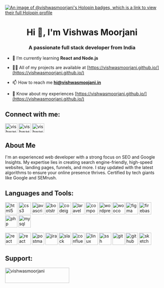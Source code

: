 [![An image of @vishwasmoorjani's Holopin badges, which is a link to view their full Holopin profile](https://holopin.me/vishwasmoorjani)](https://holopin.io/@vishwasmoorjani)


<h1 align="center">Hi 👋, I'm Vishwas Moorjani</h1>
<h3 align="center">A passionate full stack developer from India</h3>

- 🌱 I’m currently learning **React and Node.js**

- 👨‍💻 All of my projects are available at [https://vishwasmoorjani.github.io/](https://vishwasmoorjani.github.io/)

- 📫 How to reach me **hi@vishwasmoojani.in**

- 📄 Know about my experiences [https://vishwasmoorjani.github.io/](https://vishwasmoorjani.github.io/)

## Connect with me:
<p align="left">
<a href="https://www.linkedin.com/in/vishwas-moorjani/" target="blank"><img align="center" src="https://cdn.jsdelivr.net/gh/devicons/devicon/icons/linkedin/linkedin-original.svg" alt="vishwasmoorjani" height="30" width="40" /></a>
<a href="https://twitter.com/vishwasmoorjani" target="blank"><img align="center" src="https://cdn.jsdelivr.net/gh/devicons/devicon/icons/twitter/twitter-original.svg" alt="vishwasmoorjani" height="30" width="40" /></a>
<a href="https://www.instagram.com/vishwasmoorjani/" target="blank"><img align="center" src="https://skillicons.dev/icons?i=instagram" alt="vishwasmoorjani" height="30" width="40" /></a>
</p>

## About Me

I'm an experienced web developer with a strong focus on SEO and Google Insights. My expertise lies in creating search engine-friendly, high-speed websites, landing pages, funnels, and more. I stay updated with the latest algorithms to ensure your online presence thrives. Certified by tech giants like Google and SEMrush.

## Languages and Tools:
<p align="left"> 
    <img src="https://cdn.jsdelivr.net/gh/devicons/devicon/icons/html5/html5-original.svg" alt="html5" width="40" height="40"/>  
    <img src="https://cdn.jsdelivr.net/gh/devicons/devicon/icons/css3/css3-original.svg" alt="css3" width="40" height="40"/>  
    <img src="https://cdn.jsdelivr.net/gh/devicons/devicon/icons/javascript/javascript-original.svg" alt="javascript" width="40" height="40"/>  
    <img src="https://cdn.jsdelivr.net/gh/devicons/devicon/icons/bootstrap/bootstrap-original.svg" alt="bootstrap" width="40" height="40"/>  
    <img src="https://cdn.worldvectorlogo.com/logos/codeigniter.svg" alt="codeigniter" width="40" height="40"/> 
    <img src="https://skillicons.dev/icons?i=laravel" alt="laravel" width="40" height="40"/> 
    <img src="https://cdn.jsdelivr.net/gh/devicons/devicon/icons/composer/composer-original.svg" alt="composer" width="40" height="40"/> 
    <img src="https://cdn.jsdelivr.net/gh/devicons/devicon/icons/wordpress/wordpress-original.svg" alt="wordpress" width="40" height="40"/> 
    <img src="https://cdn.jsdelivr.net/gh/devicons/devicon/icons/woocommerce/woocommerce-original.svg" alt="woocommerce" width="40" height="40"/> 
    <img src="https://www.vectorlogo.zone/logos/figma/figma-icon.svg" alt="figma" width="40" height="40"/>  
    <img src="https://www.vectorlogo.zone/logos/firebase/firebase-icon.svg" alt="firebase" width="40" height="40"/>  
    <img src="https://cdn.jsdelivr.net/gh/devicons/devicon/icons/php/php-original.svg" alt="php" width="40" height="40"/>
    <img src="https://cdn.jsdelivr.net/gh/devicons/devicon/icons/mysql/mysql-original.svg" alt="mysql" width="40" height="40"/>
</p>
<p align="left">
    <img src="https://cdn.jsdelivr.net/gh/devicons/devicon/icons/react/react-original.svg" alt="react" width="40" height="40"/>
    <img src="https://cdn.jsdelivr.net/gh/devicons/devicon/icons/nodejs/nodejs-original.svg" alt="react" width="40" height="40"/>
    <img src="https://www.vectorlogo.zone/logos/getpostman/getpostman-icon.svg" alt="postman" width="40" height="40"/>
    <img src="https://cdn.jsdelivr.net/gh/devicons/devicon/icons/jira/jira-original.svg" alt="jira" width="40" height="40"/>  
    <img src="https://cdn.jsdelivr.net/gh/devicons/devicon/icons/slack/slack-original.svg" alt="slack" width="40" height="40"/>  
    <img src="https://cdn.jsdelivr.net/gh/devicons/devicon/icons/confluence/confluence-original.svg" alt="confluence" width="40" height="40"/>  
    <img src="https://cdn.jsdelivr.net/gh/devicons/devicon/icons/linux/linux-original.svg" alt="linux" width="40" height="40"/>  
    <img src="https://cdn.jsdelivr.net/gh/devicons/devicon/icons/ssh/ssh-original.svg" alt="ssh" width="40" height="40"/>  
    <img src="https://www.vectorlogo.zone/logos/git-scm/git-scm-icon.svg" alt="git" width="40" height="40"/>  
    <img src="https://skillicons.dev/icons?i=github" alt="github" width="40" height="40"/>  
    <img src="https://www.vectorlogo.zone/logos/sketchapp/sketchapp-icon.svg" alt="sketch" width="40" height="40"/>

</p>

## Support:
<p><a href="https://www.buymeacoffee.com/vishwasmoorjani"> <img align="left" src="https://cdn.buymeacoffee.com/buttons/v2/default-yellow.png" height="50" width="210" alt="vishwasmoorjani" /></a></p><br><br>

<!--
**VishwasMoorjani/VishwasMoorjani** is a ✨ _special_ ✨ repository because its `README.md` (this file) appears on your GitHub profile.

Here are some ideas to get you started:

- 🔭 I’m currently working on ...
- 🌱 I’m currently learning ...
- 👯 I’m looking to collaborate on ...
- 🤔 I’m looking for help with ...
- 💬 Ask me about ...
- 📫 How to reach me: ...
- 😄 Pronouns: ...
- ⚡ Fun fact: ...
-->

